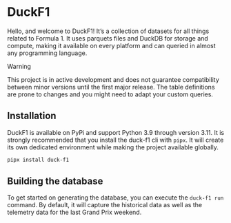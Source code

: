 # DuckF1

Hello, and welcome to DuckF1! It’s a collection of datasets for all things related to Formula 1. It uses parquets files and DuckDB for storage and compute, making it available on every platform and can queried in almost any programming language.

> [!WARNING]
> This project is in active development and does not guarantee compatibility between minor versions until the first major release. The table definitions are prone to changes and you might need to adapt your custom queries.

## Installation

DuckF1 is available on PyPi and support Python 3.9 through version 3.11. It is strongly recommended that you install the duck-f1 cli with `pipx`. It will create its own dedicated environment while making the project available globally.

```bash
pipx install duck-f1
```

## Building the database

To get started on generating the database, you can execute the `duck-f1 run` command. By default, it will capture the historical data as well as the telemetry data for the last Grand Prix weekend.
